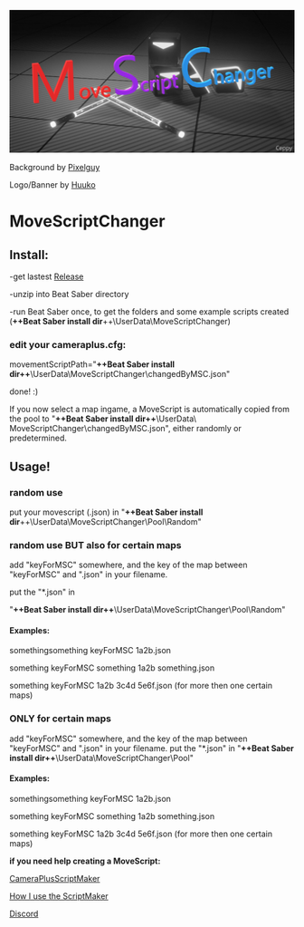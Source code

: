 ![MoveScriptChanger](https://github.com/Ceppy82/MoveScriptChanger/blob/master/MSC.png?raw=true)

Background by [Pixelguy](https://twitter.com/pixelguymm)

Logo/Banner by [Huuko](https://youtu.be/gxonZ3YOQv4)


# MoveScriptChanger





## Install:


-get lastest [Release](https://github.com/Ceppy82/MoveScriptChanger/releases)

-unzip into Beat Saber directory

-run Beat Saber once, to get the folders and some example scripts created
	(**++Beat Saber install dir**++\UserData\MoveScriptChanger)


### edit your cameraplus.cfg:

movementScriptPath="**++Beat Saber install dir++**\UserData\MoveScriptChanger\changedByMSC.json"


done! :)	

If you now select a map ingame, a MoveScript is automatically copied from the pool to
	"**++Beat Saber install dir++**\UserData\ MoveScriptChanger\changedByMSC.json", either randomly or predetermined.


## Usage!


### random use

put your movescript (.json) in
"**++Beat Saber install dir**++\UserData\MoveScriptChanger\Pool\Random"


### random use BUT also for certain maps
	
add "keyForMSC" somewhere, and the key of the map between "keyForMSC" and ".json" in your filename.

put the "*.json" in

"**++Beat Saber install dir++**\UserData\MoveScriptChanger\Pool\Random"
		
#### Examples:
somethingsomething keyForMSC 1a2b.json	

something keyForMSC something 1a2b something.json	

something keyForMSC 1a2b 3c4d 5e6f.json (for more then one certain maps)	


	
### ONLY for certain maps
	
add "keyForMSC" somewhere, and the key of the map between "keyForMSC" and ".json" in your filename.	
put the "*.json" in	
"**++Beat Saber install dir++**\UserData\MoveScriptChanger\Pool"	
		
#### Examples:
somethingsomething keyForMSC 1a2b.json		

something keyForMSC something 1a2b something.json	

something keyForMSC 1a2b 3c4d 5e6f.json (for more then one certain maps)
		

**if you need help creating a MoveScript:**

[CameraPlusScriptMaker](https://github.com/Ceppy82/MoveScriptChanger/raw/master/CameraPlusScriptMaker%20RC2.ods)	

[How I use the ScriptMaker](https://youtu.be/PIoim8pPWLU)

[Discord](https://discord.gg/VSDRMAU7X9)
